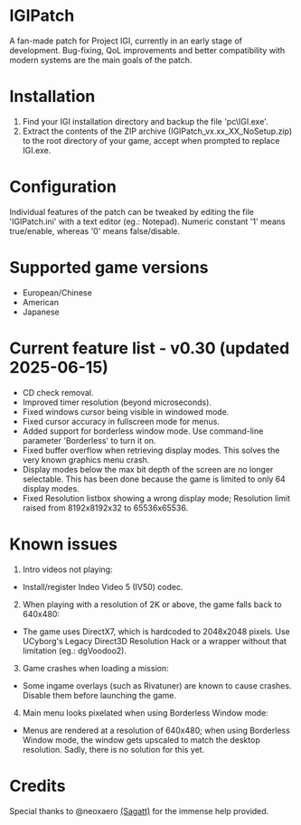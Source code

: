 # IGIPatch
A fan-made patch for Project IGI, currently in an early stage of development. Bug-fixing, QoL improvements and better compatibility with modern systems are the main goals of the patch.

# Installation
1. Find your IGI installation directory and backup the file 'pc\IGI.exe'.
2. Extract the contents of the ZIP archive (IGIPatch_vx.xx_XX_NoSetup.zip) to the root directory of your game, accept when prompted to replace IGI.exe.

# Configuration
Individual features of the patch can be tweaked by editing the file 'IGIPatch.ini' with a text editor (eg.: Notepad). Numeric constant '1' means true/enable, whereas '0' means false/disable.

# Supported game versions
- European/Chinese
- American
- Japanese

# Current feature list - v0.30 (updated 2025-06-15)
- CD check removal.
- Improved timer resolution (beyond microseconds).
- Fixed windows cursor being visible in windowed mode.
- Fixed cursor accuracy in fullscreen mode for menus.
- Added support for borderless window mode. Use command-line parameter 'Borderless' to turn it on.
- Fixed buffer overflow when retrieving display modes. This solves the very known graphics menu crash.
- Display modes below the max bit depth of the screen are no longer selectable. This has been done because the game is limited to only 64 display modes.
- Fixed Resolution listbox showing a wrong display mode; Resolution limit raised from 8192x8192x32 to 65536x65536.

# Known issues
1. Intro videos not playing:
- Install/register Indeo Video 5 (IV50) codec.
2. When playing with a resolution of 2K or above, the game falls back to 640x480:
- The game uses DirectX7, which is hardcoded to 2048x2048 pixels. Use UCyborg's Legacy Direct3D Resolution Hack or a wrapper without that limitation (eg.: dgVoodoo2).
3. Game crashes when loading a mission:
- Some ingame overlays (such as Rivatuner) are known to cause crashes. Disable them before launching the game.
4. Main menu looks pixelated when using Borderless Window mode:
- Menus are rendered at a resolution of 640x480; when using Borderless Window mode, the window gets upscaled to match the desktop resolution. Sadly, there is no solution for this yet.

# Credits
Special thanks to @neoxaero [(Sagatt)](https://github.com/Sagatt) for the immense help provided.
